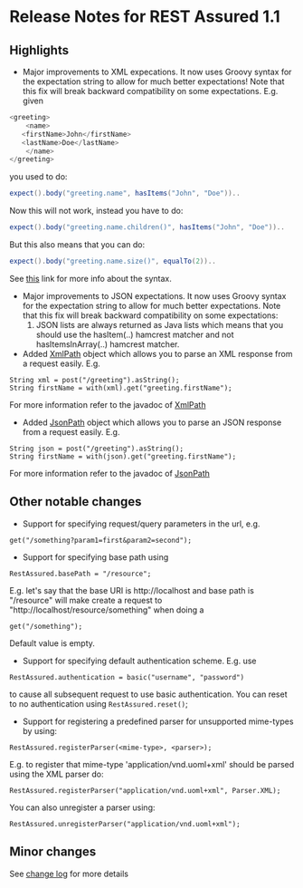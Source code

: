 # Release Notes for REST Assured 1.1 #

## Highlights ##
* Major improvements to XML expecations. It now uses Groovy syntax for the expectation string to allow for much better expectations! Note that this fix will break backward compatibility on some expectations.   E.g. given

 ```java
 <greeting>
     <name>
 	<firstName>John</firstName>
 	<lastName>Doe</lastName>
     </name>
 </greeting>
 ```
 
 you used to do:
 ```java
 expect().body("greeting.name", hasItems("John", "Doe"))..
 ```
 
 Now this will not work, instead you have to do:
 ```java
 expect().body("greeting.name.children()", hasItems("John", "Doe"))..
 ```
 But this also means that you can do:
 ```java
 expect().body("greeting.name.size()", equalTo(2))..
 ```
 
 See [this](http://groovy.codehaus.org/Updating+XML+with+XmlSlurper) link for more info about the syntax.
* Major improvements to JSON expectations. It now uses Groovy syntax for the expectation string to allow for much better expectations. Note that this fix will break backward compatibility on some expectations:
  1. JSON lists are always returned as Java lists which means that you should use the hasItem(..) hamcrest matcher and not hasItemsInArray(..) hamcrest matcher.
* Added [XmlPath](http://rest-assured.googlecode.com/svn/tags/1.1/apidocs/com/jayway/restassured/path/xml/XmlPath.html) object which allows you to parse an XML response from a request easily. E.g.
 ```
 String xml = post("/greeting").asString();
 String firstName = with(xml).get("greeting.firstName");
 ```
 For more information refer to the javadoc of [XmlPath](http://rest-assured.googlecode.com/svn/tags/1.1/apidocs/com/jayway/restassured/path/xml/XmlPath.html)
   * Added [JsonPath](http://rest-assured.googlecode.com/svn/tags/1.1/apidocs/com/jayway/restassured/path/json/JsonPath.html) object which allows you to parse an JSON response from a request easily. E.g.
 ```
 String json = post("/greeting").asString();
 String firstName = with(json).get("greeting.firstName");
 ```
 For more information refer to the javadoc of [JsonPath](http://rest-assured.googlecode.com/svn/tags/1.1/apidocs/com/jayway/restassured/path/json/JsonPath.html)

## Other notable changes ##
  * Support for specifying request/query parameters in the url, e.g.
```
get("/something?param1=first&param2=second");
```
  * Support for specifying base path using
```
RestAssured.basePath = "/resource";
```
E.g. let's say that the base URI is http://localhost and base path is "/resource" will make create a request to "http://localhost/resource/something" when doing a
```
get("/something");
```
Default value is empty.
  * Support for specifying default authentication scheme. E.g. use
```
RestAssured.authentication = basic("username", "password")
```
to cause all subsequent request to use basic authentication. You can reset to no authentication using `RestAssured.reset()`;
  * Support for registering a predefined parser for unsupported mime-types by using:
```
RestAssured.registerParser(<mime-type>, <parser>);
```
E.g. to register that mime-type 'application/vnd.uoml+xml' should be parsed using the XML parser do:
```
RestAssured.registerParser("application/vnd.uoml+xml", Parser.XML);
```
You can also unregister a parser using:
```
RestAssured.unregisterParser("application/vnd.uoml+xml");
```

## Minor changes ##
See [change log](http://github.com/jayway/rest-assured/raw/master/changelog.txt) for more details
